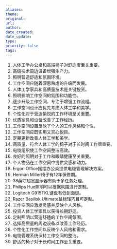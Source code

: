 ```yaml
---
aliases: 
theme: 
original: 
url: 
author: 
date_created: 
date_update: 
type: 
priority: false
tags:
---
```

1. 人体工学办公桌和高端椅子对舒适度至关重要。
2. 高级技术周边设备增强生产力。
3. 照明营造舒适和氛围环境。
4. 工作空间应随着深思熟虑的升级而发展。
5. 人体工学家具和高质量技术是关键投资。
6. 照明影响工作空间的氛围和功能性。
7. 逐步升级工作空间，专注于增强工作流程。
8. 工作空间设计应优先考虑人体工学和美学。
9. 个性化对于营造愉悦的工作环境至关重要。
10. 优质家具和设备改善了工作经历。
11. 工作空间设置反映了个人的工作风格和个性。
12. 工作空间应既实用又赏心悦目。
13. 定期更新改善人体工学和美学。
14. 高质量、符合人体工学的椅子对于长时间工作很重要。
15. 电缆组织使工作空间整洁高效。
16. 良好的照明对于工作和眼睛健康至关重要。
17. 个人物品在工作空间中提供灵感和动力。
18. Ergon Office摇摆办公桌提供电缆管理解决方案。
19. Herman Miller椅子有12年保修期。
20. 38英寸超宽显示器有助于多任务处理。
21. Philips Hue照明可以根据氛围进行定制。
22. Logitech G915TKL键盘有低剖面键。
23. Razer Basilisk Ultimate鼠标轻巧且可定制。
24. 工作空间应激发灵感并反映个人风格。
25. 投资人体工学家具以获得长期舒适。
26. 定制照明以营造舒适的工作空间氛围。
27. 选择高质量的周边设备以改善工作经历。
28. 个性化工作空间以反映个人风格和需求。
29. 电缆管理系统保持工作空间的整洁。
30. 舒适的椅子对于长时间工作至关重要。

